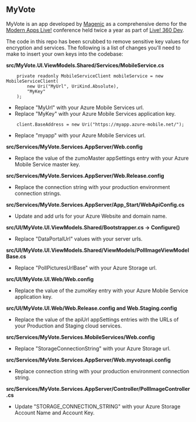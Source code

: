 MyVote
------
MyVote is an app developed by [Magenic](http://www.magenic.com) as a comprehensive demo for the [Modern Apps Live!](http://www.modernappslive.com) conference held twice a year as part of [Live! 360 Dev](http://www.live360events.com).

The code in this repo has been scrubbed to remove sensitive key values for encryption and services. The following is a list of changes you'll need to make to insert your own keys into the codebase:

**src/MyVote.UI.ViewModels.Shared/Services/MobileService.cs**
````
	private readonly MobileServiceClient mobileService = new MobileServiceClient(
		new Uri("MyUrl", UriKind.Absolute),
		"MyKey"
	);
````
	
* Replace "MyUrl" with your Azure Mobile Services url.
* Replace "MyKey" with your Azure Mobile Services application key.

````
	client.BaseAddress = new Uri("https://myapp.azure-mobile.net/");
````

* Replace "myapp" with your Azure Mobile Services url.
	
**src/Services/MyVote.Services.AppServer/Web.config**

* Replace the value of the zumoMaster appSettings entry with your Azure Mobile Service master key.

**src/Services/MyVote.Services.AppServer/Web.Release.config**

* Replace the connection string with your production environment connection strings.

**src/Services/MyVote.Services.AppServer/App_Start/WebApiConfig.cs**

* Update and add urls for your Azure Website and domain name.

**src/UI/MyVote.UI.ViewModels.Shared/Bootstrapper.cs -> Configure()**

* Replace "DataPortalUrl" values with your server urls.

**src/UI/MyVote.UI.ViewModels.Shared/ViewModels/PollImageViewModelBase.cs**

* Replace "PollPicturesUrlBase" with your Azure Storage url.

**src/UI/MyVote.UI.Web/Web.config**

* Replace the value of the zumoKey entry with your Azure Mobile Service application key.

**src/UI/MyVote.UI.Web/Web.Release.config and Web.Staging.config**

* Replace the value of the apiUrl appSettings entries with the URLs of your	Production and Staging cloud services.

**src/Services/MyVote.Services.MobileServices/Web.config**

* Replace "StorageConnectionString" with your Azure Storage url.

**src/Services/MyVote.Services.AppServer/Web.myvoteapi.config**

* Replace connection string with your production environment connection string.

**src/Services/MyVote.Services.AppServer/Controller/PollImageController.cs**

* Update "STORAGE_CONNECTION_STRING" with your Azure Storage Account Name and Account Key.